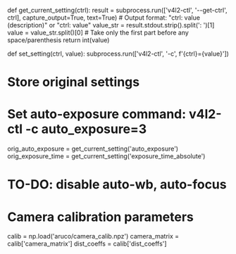 def get_current_setting(ctrl):
    result = subprocess.run(['v4l2-ctl', '--get-ctrl', ctrl], capture_output=True, text=True)
    # Output format: "ctrl: value (description)" or "ctrl: value"
    value_str = result.stdout.strip().split(': ')[1]
    value = value_str.split()[0]  # Take only the first part before any space/parenthesis
    return int(value)

def set_setting(ctrl, value):
    subprocess.run(['v4l2-ctl', '-c', f'{ctrl}={value}'])

# Store original settings
# Set auto-exposure command: v4l2-ctl -c auto_exposure=3
orig_auto_exposure = get_current_setting('auto_exposure')
orig_exposure_time = get_current_setting('exposure_time_absolute')

# TO-DO: disable auto-wb, auto-focus

# Camera calibration parameters
calib = np.load('aruco/camera_calib.npz')
camera_matrix = calib['camera_matrix']
dist_coeffs = calib['dist_coeffs']

